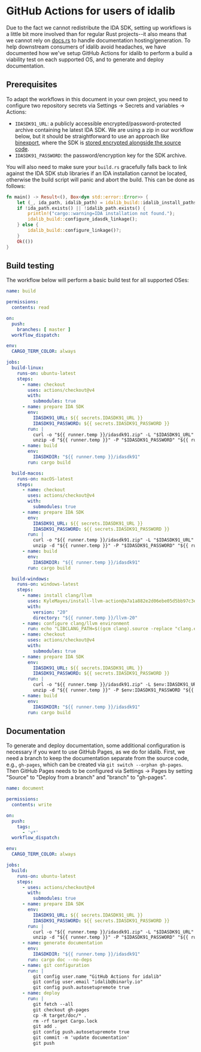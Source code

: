# GitHub Actions for users of idalib

Due to the fact we cannot redistribute the IDA SDK, setting up workflows is a
little bit more involved than for regular Rust projects--it also means that we
cannot rely on [docs.rs](https://docs.rs) to handle documentation
hosting/generation. To help downstream consumers of idalib avoid headaches, we
have documented how we've setup GitHub Actions for idalib to perform a build a
viability test on each supported OS, and to generate and deploy documentation.

## Prerequisites

To adapt the workflows in this document in your own project, you need to
configure two repository secrets via Settings -> Secrets and variables ->
Actions:

- `IDASDK91_URL`: a publicly accessible encrypted/password-protected archive
  containing he latest IDA SDK. We are using a zip in our workflow below, but
  it should be straightforward to use an approach like
  [binexport](https://github.com/google/binexport/blob/23619ba62d88b3b93615d28fe3033489d12b38ac/.github/workflows/cmake.yml#L25),
  where the SDK is [stored encrypted alongside the source
  code](https://github.com/google/binexport/tree/main/ida/idasdk).
- `IDASDK91_PASSWORD`: the password/encryption key for the SDK archive.

You will also need to make sure your `build.rs` gracefully falls back to link
against the IDA SDK stub libraries if an IDA installation cannot be located,
otherwise the build script will panic and abort the build. This can be done as
follows:

```rust
fn main() -> Result<(), Box<dyn std::error::Error>> {
    let (_, ida_path, idalib_path) = idalib_build::idalib_install_paths_with(false);
    if !ida_path.exists() || !idalib_path.exists() {
        println!("cargo::warning=IDA installation not found.");
        idalib_build::configure_idasdk_linkage();
    } else {
        idalib_build::configure_linkage()?;
    }
    Ok(())
}
```

## Build testing

The workflow below will perform a basic build test for all supported OSes:

```yml
name: build

permissions:
  contents: read

on:
  push:
    branches: [ master ]
  workflow_dispatch:

env:
  CARGO_TERM_COLOR: always

jobs:
  build-linux:
    runs-on: ubuntu-latest
    steps:
      - name: checkout
        uses: actions/checkout@v4
        with:
          submodules: true
      - name: prepare IDA SDK
        env:
          IDASDK91_URL: ${{ secrets.IDASDK91_URL }}
          IDASDK91_PASSWORD: ${{ secrets.IDASDK91_PASSWORD }}
        run: |
          curl -o "${{ runner.temp }}/idasdk91.zip" -L "$IDASDK91_URL"
          unzip -d "${{ runner.temp }}" -P "$IDASDK91_PASSWORD" "${{ runner.temp }}/idasdk91.zip"
      - name: build
        env:
          IDASDKDIR: "${{ runner.temp }}/idasdk91"
        run: cargo build

  build-macos:
    runs-on: macOS-latest
    steps:
      - name: checkout
        uses: actions/checkout@v4
        with:
          submodules: true
      - name: prepare IDA SDK
        env:
          IDASDK91_URL: ${{ secrets.IDASDK91_URL }}
          IDASDK91_PASSWORD: ${{ secrets.IDASDK91_PASSWORD }}
        run: |
          curl -o "${{ runner.temp }}/idasdk91.zip" -L "$IDASDK91_URL"
          unzip -d "${{ runner.temp }}" -P "$IDASDK91_PASSWORD" "${{ runner.temp }}/idasdk91.zip"
      - name: build
        env:
          IDASDKDIR: "${{ runner.temp }}/idasdk91"
        run: cargo build

  build-windows:
    runs-on: windows-latest
    steps:
      - name: install clang/llvm
        uses: KyleMayes/install-llvm-action@a7a1a882e2d06ebe05d5bb97c3e1f8c984ae96fc
        with:
          version: "20"
          directory: "${{ runner.temp }}/llvm-20"
      - name: configure clang/llvm environment
        run: echo "LIBCLANG_PATH=$((gcm clang).source -replace "clang.exe")" >> $env:GITHUB_ENV
      - name: checkout
        uses: actions/checkout@v4
        with:
          submodules: true
      - name: prepare IDA SDK
        env:
          IDASDK91_URL: ${{ secrets.IDASDK91_URL }}
          IDASDK91_PASSWORD: ${{ secrets.IDASDK91_PASSWORD }}
        run: |
          curl -o "${{ runner.temp }}/idasdk91.zip" -L $env:IDASDK91_URL
          unzip -d "${{ runner.temp }}" -P $env:IDASDK91_PASSWORD "${{ runner.temp }}/idasdk91.zip"
      - name: build
        env:
          IDASDKDIR: "${{ runner.temp }}/idasdk91"
        run: cargo build

```

## Documentation

To generate and deploy documentation, some additional configuration is
necessary if you want to use GitHub Pages, as we do for idalib. First, we need
a branch to keep the documentation separate from the source code, e.g.,
`gh-pages`, which can be created via `git switch --orphan gh-pages`. Then
GitHub Pages needs to be configured via Settings -> Pages by setting "Source"
to "Deploy from a branch" and "branch" to "gh-pages".

```yml
name: document

permissions:
  contents: write

on:
  push:
    tags:
      - 'v*'
  workflow_dispatch:

env:
  CARGO_TERM_COLOR: always

jobs:
  build:
    runs-on: ubuntu-latest
    steps:
      - uses: actions/checkout@v4
        with:
          submodules: true
      - name: prepare IDA SDK
        env:
          IDASDK91_URL: ${{ secrets.IDASDK91_URL }}
          IDASDK91_PASSWORD: ${{ secrets.IDASDK91_PASSWORD }}
        run: |
          curl -o "${{ runner.temp }}/idasdk91.zip" -L "$IDASDK91_URL"
          unzip -d "${{ runner.temp }}" -P "$IDASDK91_PASSWORD" "${{ runner.temp }}/idasdk91.zip"
      - name: generate documentation
        env:
          IDASDKDIR: "${{ runner.temp }}/idasdk91"
        run: cargo doc --no-deps
      - name: git configuration
        run: |
          git config user.name "GitHub Actions for idalib"
          git config user.email "idalib@binarly.io"
          git config push.autosetupremote true
      - name: deploy
        run: |
          git fetch --all
          git checkout gh-pages
          cp -R target/doc/* .
          rm -rf target Cargo.lock
          git add .
          git config push.autosetupremote true
          git commit -m 'update documentation'
          git push
```
